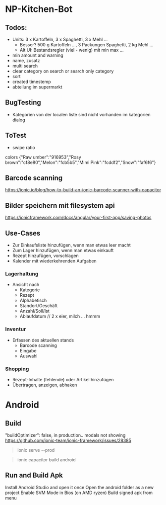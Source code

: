 # NP-Kitchen-Bot

## Todos:
* Units: 3 x Kartoffeln, 3 x Spaghetti, 3 x Mehl ...
  * Besser? 500 g Kartoffeln ..., 3 Packungen Spaghetti, 2 kg Mehl ...
  * Alt UI: Bestandsregler (viel - wenig) mit min max ...
* min amount and warning
* name, zusatz
* multi search
* clear category on search or search only category
* sort
* created timestemp
* abteilung im supermarkt

## BugTesting
* Kategorien von der localen liste sind nicht vorhanden im kategorien dialog

## ToTest
* swipe ratio

colors
{"Raw umber":"916953","Rosy brown":"cf8e80","Melon":"fcb5b5","Mimi Pink":"fcddf2","Snow":"faf6f6"}

<palette>
  <color name="Raw umber" hex="916953" r="145" g="105" b="83" />
  <color name="Rosy brown" hex="cf8e80" r="207" g="142" b="128" />
  <color name="Melon" hex="fcb5b5" r="252" g="181" b="181" />
  <color name="Mimi Pink" hex="fcddf2" r="252" g="221" b="242" />
  <color name="Snow" hex="faf6f6" r="250" g="246" b="246" />
</palette>


## Barcode scanning
https://ionic.io/blog/how-to-build-an-ionic-barcode-scanner-with-capacitor

## Bilder speichern mit filesystem api
https://ionicframework.com/docs/angular/your-first-app/saving-photos

## Use-Cases

* Zur Einkaufsliste hinzufügen, wenn man etwas leer macht
* Zum Lager hinzufügen, wenn man etwas einkauft
* Rezept hinzufügen, vorschlagen
* Kalender mit wiederkehrenden Aufgaben

### Lagerhaltung
* Ansicht nach
  * Kategorie
  * Rezept
  * Alphabetisch
  * Standort/Geschäft
  * Anzahl/Soll/Ist
  * Ablaufdatum // 2 x eier, milch ... hmmm

### Inventur
* Erfassen des aktuellen stands
  * Barcode scanning
  * Eingabe
  * Auswahl

### Shopping
* Rezept-Inhalte (fehlende) oder Artikel hinzufügen
* Übertragen, anzeigen, abhaken



Android
=======

Build
----

"buildOptimizer": false, in production.. modals not showing
https://github.com/ionic-team/ionic-framework/issues/28385
> ionic serve --prod

>ionic capacitor build android

Run and Build Apk
---
Install Android Studio and open it once
Open the android folder as a new project
Enable SVM Mode in Bios (on AMD ryzen)
Build signed apk from menu
